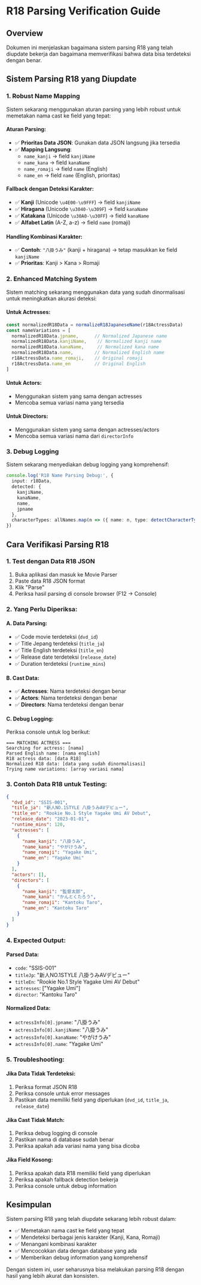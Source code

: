 # R18 Parsing Verification Guide

## Overview
Dokumen ini menjelaskan bagaimana sistem parsing R18 yang telah diupdate bekerja dan bagaimana memverifikasi bahwa data bisa terdeteksi dengan benar.

## Sistem Parsing R18 yang Diupdate

### 1. **Robust Name Mapping**
Sistem sekarang menggunakan aturan parsing yang lebih robust untuk memetakan nama cast ke field yang tepat:

#### **Aturan Parsing:**
- ✅ **Prioritas Data JSON**: Gunakan data JSON langsung jika tersedia
- ✅ **Mapping Langsung**: 
  - `name_kanji` → field `kanjiName`
  - `name_kana` → field `kanaName`
  - `name_romaji` → field `name` (English)
  - `name_en` → field `name` (English, prioritas)

#### **Fallback dengan Deteksi Karakter:**
- ✅ **Kanji** (Unicode `\u4E00-\u9FFF`) → field `kanjiName`
- ✅ **Hiragana** (Unicode `\u3040-\u309F`) → field `kanaName`
- ✅ **Katakana** (Unicode `\u30A0-\u30FF`) → field `kanaName`
- ✅ **Alfabet Latin** (A-Z, a-z) → field `name` (romaji)

#### **Handling Kombinasi Karakter:**
- ✅ **Contoh**: `"八掛うみ"` (kanji + hiragana) → tetap masukkan ke field `kanjiName`
- ✅ **Prioritas**: Kanji > Kana > Romaji

### 2. **Enhanced Matching System**
Sistem matching sekarang menggunakan data yang sudah dinormalisasi untuk meningkatkan akurasi deteksi:

#### **Untuk Actresses:**
```typescript
const normalizedR18Data = normalizeR18JapaneseName(r18ActressData)
const nameVariations = [
  normalizedR18Data.jpname,      // Normalized Japanese name
  normalizedR18Data.kanjiName,    // Normalized kanji name
  normalizedR18Data.kanaName,     // Normalized kana name
  normalizedR18Data.name,        // Normalized English name
  r18ActressData.name_romaji,    // Original romaji
  r18ActressData.name_en         // Original English
]
```

#### **Untuk Actors:**
- Menggunakan sistem yang sama dengan actresses
- Mencoba semua variasi nama yang tersedia

#### **Untuk Directors:**
- Menggunakan sistem yang sama dengan actresses/actors
- Mencoba semua variasi nama dari `directorInfo`

### 3. **Debug Logging**
Sistem sekarang menyediakan debug logging yang komprehensif:

```typescript
console.log('R18 Name Parsing Debug:', {
  input: r18Data,
  detected: {
    kanjiName,
    kanaName,
    name,
    jpname
  },
  characterTypes: allNames.map(n => ({ name: n, type: detectCharacterType(n) }))
})
```

## Cara Verifikasi Parsing R18

### 1. **Test dengan Data R18 JSON**
1. Buka aplikasi dan masuk ke Movie Parser
2. Paste data R18 JSON format
3. Klik "Parse"
4. Periksa hasil parsing di console browser (F12 → Console)

### 2. **Yang Perlu Diperiksa:**

#### **A. Data Parsing:**
- ✅ Code movie terdeteksi (`dvd_id`)
- ✅ Title Jepang terdeteksi (`title_ja`)
- ✅ Title English terdeteksi (`title_en`)
- ✅ Release date terdeteksi (`release_date`)
- ✅ Duration terdeteksi (`runtime_mins`)

#### **B. Cast Data:**
- ✅ **Actresses**: Nama terdeteksi dengan benar
- ✅ **Actors**: Nama terdeteksi dengan benar  
- ✅ **Directors**: Nama terdeteksi dengan benar

#### **C. Debug Logging:**
Periksa console untuk log berikut:
```
=== MATCHING ACTRESS ===
Searching for actress: [nama]
Parsed English name: [nama english]
R18 actress data: [data R18]
Normalized R18 data: [data yang sudah dinormalisasi]
Trying name variations: [array variasi nama]
```

### 3. **Contoh Data R18 untuk Testing:**

```json
{
  "dvd_id": "SSIS-001",
  "title_ja": "新人NO.1STYLE 八掛うみAVデビュー",
  "title_en": "Rookie No.1 Style Yagake Umi AV Debut",
  "release_date": "2023-01-01",
  "runtime_mins": 120,
  "actresses": [
    {
      "name_kanji": "八掛うみ",
      "name_kana": "やがけうみ",
      "name_romaji": "Yagake Umi",
      "name_en": "Yagake Umi"
    }
  ],
  "actors": [],
  "directors": [
    {
      "name_kanji": "監督太郎",
      "name_kana": "かんとくたろう",
      "name_romaji": "Kantoku Taro",
      "name_en": "Kantoku Taro"
    }
  ]
}
```

### 4. **Expected Output:**

#### **Parsed Data:**
- `code`: "SSIS-001"
- `titleJp`: "新人NO.1STYLE 八掛うみAVデビュー"
- `titleEn`: "Rookie No.1 Style Yagake Umi AV Debut"
- `actresses`: ["Yagake Umi"]
- `director`: "Kantoku Taro"

#### **Normalized Data:**
- `actressInfo[0].jpname`: "八掛うみ"
- `actressInfo[0].kanjiName`: "八掛うみ"
- `actressInfo[0].kanaName`: "やがけうみ"
- `actressInfo[0].name`: "Yagake Umi"

### 5. **Troubleshooting:**

#### **Jika Data Tidak Terdeteksi:**
1. Periksa format JSON R18
2. Periksa console untuk error messages
3. Pastikan data memiliki field yang diperlukan (`dvd_id`, `title_ja`, `release_date`)

#### **Jika Cast Tidak Match:**
1. Periksa debug logging di console
2. Pastikan nama di database sudah benar
3. Periksa apakah ada variasi nama yang bisa dicoba

#### **Jika Field Kosong:**
1. Periksa apakah data R18 memiliki field yang diperlukan
2. Periksa apakah fallback detection bekerja
3. Periksa console untuk debug information

## Kesimpulan

Sistem parsing R18 yang telah diupdate sekarang lebih robust dalam:
- ✅ Memetakan nama cast ke field yang tepat
- ✅ Mendeteksi berbagai jenis karakter (Kanji, Kana, Romaji)
- ✅ Menangani kombinasi karakter
- ✅ Mencocokkan data dengan database yang ada
- ✅ Memberikan debug information yang komprehensif

Dengan sistem ini, user seharusnya bisa melakukan parsing R18 dengan hasil yang lebih akurat dan konsisten.
